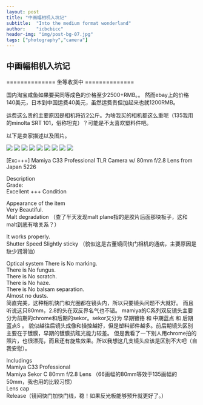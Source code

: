 ```yaml
---
layout: post
title: "中画幅相机入坑记"
subtitle:  "Into the medium format wonderland"
author:    "icbcbicc"
header-img: "img/post-bg-07.jpg"
tags: ["photography","camera"]
---
```


## 中画幅相机入坑记

============== 坐等收货中 ==============

国内淘宝咸鱼如果要买同等成色的价格至少2500+RMB。。
然而ebay上的价格140美元，日本到中国运费40美元，虽然运费贵但加起来也就1200RMB。

运费这么贵的主要原因是相机将近2公斤。为啥我买的相机都这么重呢（135我用的minolta SRT 101，俗称坦克）？可能是不太喜欢塑料件吧。

以下是卖家描述以及图片。

![](/img/17.jpg)
![](/img/18.jpg)
![](/img/19.jpg)
![](/img/20.jpg)
![](/img/21.jpg)
![](/img/22.jpg)
![](/img/23.jpg)
![](/img/24.jpg)
![](/img/25.jpg)

[Exc+++] Mamiya C33 Professional TLR Camera w/ 80mm f/2.8 Lens from Japan 5226

Description  
Grade:  
Excellent +++ Condition  

Appearance of the item  
Very Beautiful.  
Malt degradation （查了半天发现malt plane指的是胶片后面那块板子，这和malt到底有啥关系？）

It works properly.  
Shutter Speed Slightly sticky （貌似这是古董镜间快门相机的通病，主要原因是缺少润滑油）

Optical  system
There is No marking.  
There is No fungus.  
There is No scratch.  
There is No haze.  
There is No balsam separation.  
Almost no dusts.  
简直完美，这种相机快门和光圈都在镜头内，所以只要镜头问题不大就好。  而且听说这只80mm，2.8的头在双反界名气也不错。
mamiya的C系列双反镜头主要分为前期的chrome和后期的sekor。sekor又分为 早期镀铬 和 中期蓝点 和 后期蓝点S 。
貌似越往后镜头成像和操控越好，但是塑料部件越多。前后期镜头区别主要在于镀膜，早期的镀膜抗眩光能力较差。
但是我看了一下别人用chrome拍的照片，也很漂亮，而且还有旋焦效果。所以我想这几支镜头应该是区别不大吧（自我安慰）。


Includings  
Mamiya C33 Professional  
Mamiya Sekor C 80mm f/2.8 Lens  （66画幅的80mm等效于135画幅的50mm，我也用的比较习惯）  
Lens cap  
Release（镜间快门加快门线，稳！如果反光板能够预升就更好了。）
